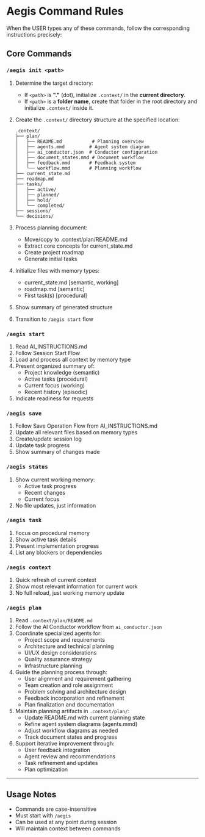# Aegis Command Rules

When the USER types any of these commands, follow the corresponding instructions precisely:

## Core Commands

### `/aegis init <path>`
1. Determine the target directory:
   - If `<path>` is **"."** (dot), initialize `.context/` in the **current directory**.
   - If `<path>` is a **folder name**, create that folder in the root directory and initialize `.context/` inside it.

2. Create the `.context/` directory structure at the specified location:
   ```
   .context/
   ├── plan/
   │   ├── README.md           # Planning overview
   │   ├── agents.mmd         # Agent system diagram
   │   ├── ai_conductor.json  # Conductor configuration
   │   ├── document_states.mmd # Document workflow
   │   ├── feedback.mmd       # Feedback system
   │   └── workflow.mmd       # Planning workflow
   ├── current_state.md
   ├── roadmap.md
   ├── tasks/
   │   ├── active/
   │   ├── planned/
   │   ├── hold/
   │   └── completed/
   ├── sessions/
   └── decisions/
   ```
3. Process planning document:
   - Move/copy to .context/plan/README.md
   - Extract core concepts for current_state.md
   - Create project roadmap
   - Generate initial tasks
4. Initialize files with memory types:
   - current_state.md [semantic, working]
   - roadmap.md [semantic]
   - First task(s) [procedural]
5. Show summary of generated structure
6. Transition to `/aegis start` flow

### `/aegis start`
1. Read AI_INSTRUCTIONS.md
2. Follow Session Start Flow
3. Load and process all context by memory type
4. Present organized summary of:
   - Project knowledge (semantic)
   - Active tasks (procedural)
   - Current focus (working)
   - Recent history (episodic)
5. Indicate readiness for requests

### `/aegis save`
1. Follow Save Operation Flow from AI_INSTRUCTIONS.md
2. Update all relevant files based on memory types
3. Create/update session log
4. Update task progress
5. Show summary of changes made

### `/aegis status`
1. Show current working memory:
   - Active task progress
   - Recent changes
   - Current focus
2. No file updates, just information

### `/aegis task`
1. Focus on procedural memory
2. Show active task details
3. Present implementation progress
4. List any blockers or dependencies

### `/aegis context`
1. Quick refresh of current context
2. Show most relevant information for current work
3. No full reload, just working memory update

### `/aegis plan`
1. Read `.context/plan/README.md`
2. Follow the AI Conductor workflow from `ai_conductor.json`
3. Coordinate specialized agents for:
   - Project scope and requirements
   - Architecture and technical planning
   - UI/UX design considerations
   - Quality assurance strategy
   - Infrastructure planning
4. Guide the planning process through:
   - User alignment and requirement gathering
   - Team creation and role assignment
   - Problem solving and architecture design
   - Feedback incorporation and refinement
   - Plan finalization and documentation
5. Maintain planning artifacts in `.context/plan/`:
   - Update README.md with current planning state
   - Refine agent system diagrams (agents.mmd)
   - Adjust workflow diagrams as needed
   - Track document states and progress
6. Support iterative improvement through:
   - User feedback integration
   - Agent review and recommendations
   - Task refinement and updates
   - Plan optimization

---

## Usage Notes
- Commands are case-insensitive
- Must start with `/aegis`
- Can be used at any point during session
- Will maintain context between commands
